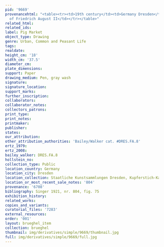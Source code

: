 ```yaml
---
pid: '9669'
provenancehtml: "<table><tr><td>19th century</td><td>Germany Dresden</td><td>Collection
  of Friedrich August II</td></tr></table>"
related_html:
related_ids:
label: Pig Market
object_type: Drawing
genre: Urban, Common and Peasant Life
tags:
realdate:
height_cm: '18'
width_cm: '37.5'
diameter_cm:
plate_dimensions:
support: Paper
drawing_medium: Pen, gray wash
signature:
signature_location:
support_marks:
further_inscription:
collaborators:
collaborator_notes:
collectors_patrons:
print_type:
print_notes:
printmaker:
publisher:
states:
our_attribution:
other_attribution_authorities: 'Bailey/Walker cat. #DRES.FA.8'
ertz_1979:
ertz_2008:
bailey_walker: DRES.FA.8
hollstein_no:
collection_type: Public
location_country: Germany
location_city: Dresden
location_collection: Staatliche Kunstsammlungen Dresden, Kupferstich-Kabinett
location_or_most_recent_sale_notes: '804'
provenance: '6708'
bibliography: Singer 1921, nr. 804, fig. 75
exhibition_history:
related_works:
copies_and_variants:
curatorial_files: '7283'
external_resources:
order: '001'
layout: brueghel_item
collection: brueghel
thumbnail: img/derivatives/simple/9669/thumbnail.jpg
full: img/derivatives/simple/9669/full.jpg
---
```

